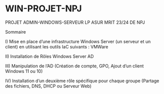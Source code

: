 # WIN-PROJET-NPJ
PROJET ADMIN-WINDOWS-SERVEUR LP ASUR MRIT 23/24 DE NPJ

Sommaire 

 

I) Mise en place d’une infrastructure Windows Server (un serveur et un client) en utilisant les outils IaC suivants : VMWare 

 

II) Installation de Rôles Windows Server AD 

 

III) Manipulation de l’AD (Création de compte, GPO, Ajout d’un client Windows 11 ou 10) 

 

IV) Installation d’un deuxième rôle spécifique pour chaque groupe (Partage des fichiers, DNS, DHCP ou Serveur Web) 
